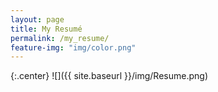 ```yaml
---
layout: page
title: My Resumé
permalink: /my_resume/
feature-img: "img/color.png"
---
```


{:.center}
![]({{ site.baseurl }}/img/Resume.png)
